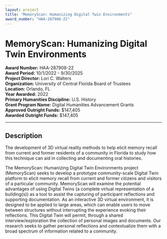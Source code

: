 ```yaml
---
layout: project
title: "MemoryScan: Humanizing Digital Twin Environments"
award_number: "HAA-287908-22"
---
```



# MemoryScan: Humanizing Digital Twin Environments

**Award Number:** HAA-287908-22  
**Award Period:** 10/1/2022 - 9/30/2025  
**Project Director:** Lori C. Walters  
**Organization:** University of Central Florida Board of Trustees  
**Location:** Orlando, FL  
**Year Awarded:** 2022  
**Primary Humanities Discipline:** U.S. History  
**Grant Program Name:** Digital Humanities Advancement Grants  
**Approved Outright Funds:** $147,405  
**Awarded Outright Funds:** $147,405  

---

## Description

<p>The development of 3D virtual reality methods to help elicit memory recall from current and former residents of a community in Florida to study how this technique can aid in collecting and documenting oral histories.</p>
<p>The MemoryScan: Humanizing Digital Twin Environments project (MemoryScan) seeks to develop a prototype community-scale Digital Twin platform to elicit memory recall from current and former citizens and visitors of a particular community. MemoryScan will examine the potential advantages of using Digital Twins (a complete virtual representation of a building(s)) as a tool to assist the capturing of participant reflections and supporting documentation. As an interactive 3D virtual environment, it is designed to be applied to large areas, which can enable users to move between structures without interrupting the experience evoking their reflections. This Digital Twin will permit, through a shared interview/exploration the collection of personal images and documents. Our research seeks to gather personal reflections and contextualize them with a broad spectrum of information related to a community.</p>
